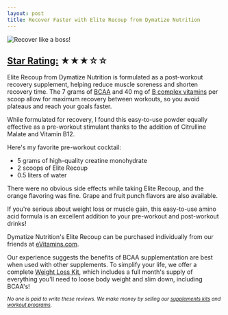 ```yaml
---
layout: post
title: Recover Faster with Elite Recoup from Dymatize Nutrition
---
```

<img alt="Recover like a boss!" src="http://cdn.shopify.com/s/files/1/0204/2560/files/RecoverLikeABoss.jpg?609" />
<h2><a href="/how-we-rate-products.html">Star Rating:</a> ★★★☆☆</h2>
<p>Elite Recoup from Dymatize Nutrition is formulated as a post-workout recovery supplement, helping reduce muscle soreness and shorten recovery time. The 7 grams of <a title="BCAA Branch Chain Amino Acid" href="http://examine.com/supplements/Branched+Chain+Amino+Acids/#summary">BCAA</a> and 40 mg of <a title="B Vitamin Complex" href="http://en.wikipedia.org/wiki/B_vitamins">B complex vitamins</a> per scoop allow for maximum recovery between workouts, so you avoid plateaus and reach your goals faster.</p>
<p>While formulated for recovery, I found this easy-to-use powder equally effective as a pre-workout stimulant thanks to the addition of Citrulline Malate and Vitamin B12.</p>
<p>Here's my favorite pre-workout cocktail:</p>
<ul>
<li>5 grams of high-quality creatine monohydrate</li>
<li>2 scoops of Elite Recoup</li>
<li>0.5 liters of water</li>
</ul>
<p>There were no obvious side effects while taking Elite Recoup, and the orange flavoring was fine. Grape and fruit punch flavors are also available.</p>
<p>If you're serious about weight loss or muscle gain, this easy-to-use amino acid formula is an excellent addition to your pre-workout and post-workout drinks!</p>
<p>Dymatize Nutrition's Elite Recoup can be purchased individually from our friends at <a href="http://www.evitamins.com/elite-recoup-dymatize-nutrition-16106#;">eVitamins.com</a>.</p>
<p>Our experience suggests the benefits of BCAA supplementation are best when used with other supplements. To simplify your life, we offer a complete <a title="Weight Loss Supplement Kit" href="http://renaissance-fitness-inc.myshopify.com/collections/supplement-kits/products/loos-weight">Weight Loss Kit</a>, which includes a full month's supply of everything you'll need to loose body weight and slim down, including BCAA's!</p>
<p><small><em>No one is paid to write these reviews. We make money by selling our <a href="https://renaissance-fitness-inc.myshopify.com/collections/supplement-kits">supplements kits</a> and <a href="https://renaissance-fitness-inc.myshopify.com/collections/online-coaching">workout programs</a>.</em></small></p>
